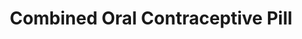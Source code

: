 ---
layout: category
title: Combined Oral Contraceptive Pill
permalink: /combined-oral-contraceptive-pill.html
---